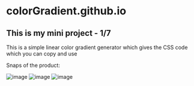 # colorGradient.github.io

This is my mini project - 1/7
-----------------------------------------------

This is a simple linear color gradient generator which gives the CSS code which you can copy and use 

Snaps of the product: 

![image](https://user-images.githubusercontent.com/86063069/229194335-9256e510-83e5-4f69-ba4c-57688fbd72e2.png)
![image](https://user-images.githubusercontent.com/86063069/229194452-1b9a2af0-0361-46a4-8d94-226c4eac83ef.png)
![image](https://user-images.githubusercontent.com/86063069/229194554-f2ca585e-1320-4151-ad4f-549a100ef9b3.png)
